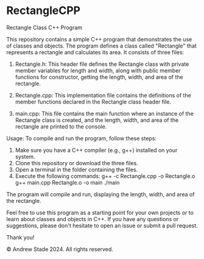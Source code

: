 # RectangleCPP
Rectangle Class C++ Program

This repository contains a simple C++ program that demonstrates the use of classes and objects. The program defines a class called "Rectangle" that represents a rectangle and calculates its area. It consists of three files:

1. Rectangle.h: This header file defines the Rectangle class with private member variables for length and width, along with public member functions for constructor, getting the length, width, and area of the rectangle.

2. Rectangle.cpp: This implementation file contains the definitions of the member functions declared in the Rectangle class header file.

3. main.cpp: This file contains the main function where an instance of the Rectangle class is created, and the length, width, and area of the rectangle are printed to the console.

Usage:
To compile and run the program, follow these steps:
1. Make sure you have a C++ compiler (e.g., g++) installed on your system.
2. Clone this repository or download the three files.
3. Open a terminal in the folder containing the files.
4. Execute the following commands:
      g++ -c Rectangle.cpp -o Rectangle.o
      g++ main.cpp Rectangle.o -o main
      ./main

The program will compile and run, displaying the length, width, and area of the rectangle.

Feel free to use this program as a starting point for your own projects or to learn about classes and objects in C++. If you have any questions or suggestions, please don't hesitate to open an issue or submit a pull request.

Thank you!

© Andrew Stade 2024. All rights reserved.
